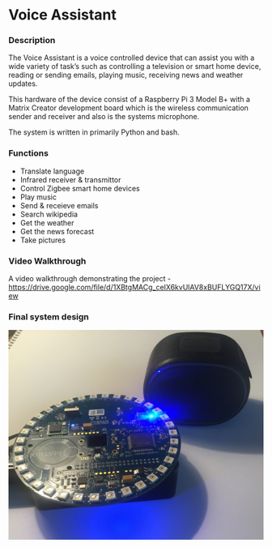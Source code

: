 # Voice Assistant

### Description 
The Voice Assistant is a voice controlled device that can assist you with a wide variety of task’s such as 
controlling a television or smart home device, reading or sending emails, playing music, receiving news and weather updates.

This hardware of the device consist of a Raspberry Pi 3 Model B+ with a Matrix Creator development board which is the 
wireless communication sender and receiver and also is the systems microphone. 

The system is written in primarily Python and bash. 

### Functions 
  * Translate language
  * Infrared receiver & transmittor 
  * Control Zigbee smart home devices
  * Play music 
  * Send & receieve emails 
  * Search wikipedia 
  * Get the weather 
  * Get the news forecast 
  * Take pictures

### Video Walkthrough 
A video walkthrough demonstrating the project - https://drive.google.com/file/d/1XBtgMACg_ceIX6kvUlAV8xBUFLYGQ17X/view
  

### Final system design
![voice assistant](docs/blog/images/voice_assistant.jpg)
